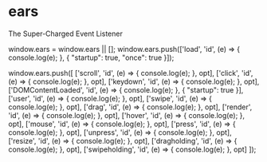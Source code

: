 # ears
The Super-Charged Event Listener

window.ears = window.ears || [];
window.ears.push(['load', 'id', (e) => { console.log(e); }, { "startup": true, "once": true }]);

window.ears.push([
    ['scroll', 'id', (e) => { console.log(e); }, opt],
    ['click', 'id', (e) => { console.log(e); }, opt],
    ['keydown', 'id', (e) => { console.log(e); }, opt],
    ['DOMContentLoaded', 'id', (e) => { console.log(e); }, { "startup": true }],
    ['user', 'id', (e) => { console.log(e); }, opt],
    ['swipe', 'id', (e) => { console.log(e); }, opt],
    ['drag', 'id', (e) => { console.log(e); }, opt],
    ['render', 'id', (e) => { console.log(e); }, opt],
    ['hover', 'id', (e) => { console.log(e); }, opt],
    ['mouse', 'id', (e) => { console.log(e); }, opt],
    ['press', 'id', (e) => { console.log(e); }, opt],
    ['unpress', 'id', (e) => { console.log(e); }, opt],
    ['resize', 'id', (e) => { console.log(e); }, opt],
    ['dragholding', 'id', (e) => { console.log(e); }, opt],
    ['swipeholding', 'id', (e) => { console.log(e); }, opt]
]);
